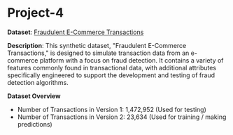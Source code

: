 # Project-4

**Dataset**: [Fraudulent E-Commerce Transactions](https://www.kaggle.com/datasets/shriyashjagtap/fraudulent-e-commerce-transactions/data?select=Fraudulent_E-Commerce_Transaction_Data_2.csv)

**Description**:
This synthetic dataset, "Fraudulent E-Commerce Transactions," is designed to simulate transaction data from an e-commerce platform with a focus on fraud detection. It contains a variety of features commonly found in transactional data, with additional attributes specifically engineered to support the development and testing of fraud detection algorithms.

**Dataset Overview**

  - Number of Transactions in Version 1: 1,472,952 (Used for testing)
  - Number of Transactions in Version 2: 23,634 (Used for training / making predictions)
